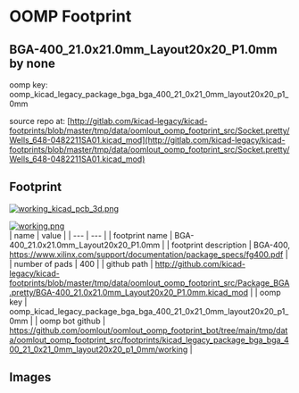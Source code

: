 # OOMP Footprint  
## BGA-400_21.0x21.0mm_Layout20x20_P1.0mm  by none  
  
oomp key: oomp_kicad_legacy_package_bga_bga_400_21_0x21_0mm_layout20x20_p1_0mm  
  
source repo at: [http://gitlab.com/kicad-legacy/kicad-footprints/blob/master/tmp/data/oomlout_oomp_footprint_src/Socket.pretty/Wells_648-0482211SA01.kicad_mod](http://gitlab.com/kicad-legacy/kicad-footprints/blob/master/tmp/data/oomlout_oomp_footprint_src/Socket.pretty/Wells_648-0482211SA01.kicad_mod)  
## Footprint  
  
[![working_kicad_pcb_3d.png](working_kicad_pcb_3d_600.png)](working_kicad_pcb_3d.png)  
  
[![working.png](working_600.png)](working.png)  
| name | value | 
| --- | --- | 
| footprint name | BGA-400_21.0x21.0mm_Layout20x20_P1.0mm | 
| footprint description | BGA-400, https://www.xilinx.com/support/documentation/package_specs/fg400.pdf | 
| number of pads | 400 | 
| github path | http://github.com/kicad-legacy/kicad-footprints/blob/master/tmp/data/oomlout_oomp_footprint_src/Package_BGA.pretty/BGA-400_21.0x21.0mm_Layout20x20_P1.0mm.kicad_mod | 
| oomp key | oomp_kicad_legacy_package_bga_bga_400_21_0x21_0mm_layout20x20_p1_0mm | 
| oomp bot github | https://github.com/oomlout/oomlout_oomp_footprint_bot/tree/main/tmp/data/oomlout_oomp_footprint_src/footprints/kicad_legacy_package_bga_bga_400_21_0x21_0mm_layout20x20_p1_0mm/working | 
## Images  
